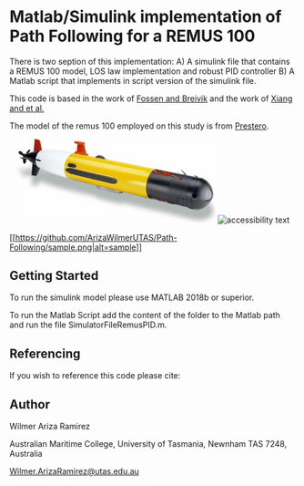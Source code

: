 # Matlab/Simulink implementation of Path Following for a REMUS 100

There is two seption of this implementation:
A) A simulink file that contains a REMUS 100 model, LOS law implementation and robust PID controller
B) A Matlab script that implements in script version of the simulink file.

This code is based in the work of [Fossen and Breivik](http://www.fossen.biz/home/papers/FossenBreivikSkjetneMCMC03.pdf)
and the work of [Xiang and et al.](https://www.sciencedirect.com/science/article/pii/S0305054816302374)

The model of the remus 100 employed on this study is from [Prestero](https://core.ac.uk/download/pdf/4429735.pdf).

<p align="center">
  <img src="remus100.jpg" width="350" title="hover text">
  <img src="your_relative_path_here_number_2_large_name" width="350" alt="accessibility text">
</p>

[[https://github.com/ArizaWilmerUTAS/Path-Following/sample.png|alt=sample]]

## Getting Started

To run the simulink model please use MATLAB 2018b or superior.

To run the Matlab Script add the content of the folder to the Matlab path and run the file SimulatorFileRemusPID.m.



## Referencing

If you wish to reference this code please cite:



## Author


Wilmer Ariza Ramirez

Australian Maritime College, 
University of Tasmania, Newnham TAS 7248, Australia

Wilmer.ArizaRamirez@utas.edu.au 
